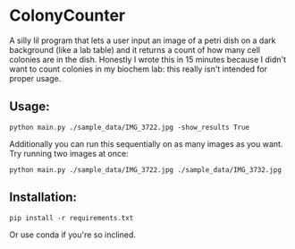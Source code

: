 # ColonyCounter
A silly lil program that lets a user input an image of a petri dish on a dark background (like a lab table) and it returns a count of how many cell colonies are in the dish. Honestly I wrote this in 15 minutes because I didn't want to count colonies in my biochem lab: this really isn't intended for proper usage.

## Usage:
```python main.py ./sample_data/IMG_3722.jpg -show_results True```

Additionally you can run this sequentially on as many images as you want. Try running two images at once:

```python main.py ./sample_data/IMG_3722.jpg ./sample_data/IMG_3732.jpg```


## Installation:
```
pip install -r requirements.txt
```
Or use conda if you're so inclined.
